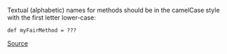 Textual (alphabetic) names for methods should be in the camelCase style with the first letter lower-case:

    def myFairMethod = ???

[Source](http://docs.scala-lang.org/style/naming-conventions.html)
      
